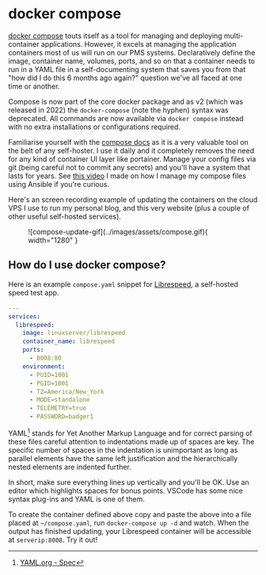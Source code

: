# docker compose

[docker compose](https://docs.docker.com/compose/) touts itself as a tool for managing and deploying multi-container applications. However, it excels at managing the application containers most of us will run on our PMS systems. Declaratively define the image, container name, volumes, ports, and so on that a container needs to run in a YAML file in a self-documenting system that saves you from that "how did I do this 6 months ago again?" question we've all faced at one time or another.

Compose is now part of the core docker package and as v2 (which was released in 2022) the `docker-compose` (note the hyphen) syntax was deprecated. All commands are now available via `docker compose` instead with no extra installations or configurations required.

Familiarise yourself with the [compose docs](https://docs.docker.com/compose/) as it is a very valuable tool on the belt of any self-hoster. I use it daily and it completely removes the need for any kind of container UI layer like portainer. Manage your config files via git (being careful not to commit any secrets) and you'll have a system that lasts for years. See [this video](https://www.youtube.com/watch?v=CUh8FDLbj8M) I made on how I manage my compose files using Ansible if you're curious.

Here's an screen recording example of updating the containers on the cloud VPS I use to run my personal blog, and this very website (plus a couple of other useful self-hosted services).

<figure markdown="span">
  ![compose-update-gif](../images/assets/compose.gif){ width="1280" }
</figure>

## How do I use docker compose?

Here is an example `compose.yaml` snippet for [Librespeed](https://github.com/librespeed/speedtest), a self-hosted speed test app.

```yaml
---
services:
  librespeed:
    image: linuxserver/librespeed
    container_name: librespeed
    ports:
      - 8008:80
    environment:
      - PUID=1001
      - PGID=1001
      - TZ=America/New_York
      - MODE=standalone
      - TELEMETRY=true
      - PASSWORD=badger1
```

YAML[^2] stands for Yet Another Markup Language and for correct parsing of these files careful attention to indentations made up of spaces are key. The specific number of spaces in the indentation is unimportant as long as parallel elements have the same left justification and the hierarchically nested elements are indented further.

In short, make sure everything lines up vertically and you'll be OK. Use an editor which highlights spaces for bonus points. VSCode has some nice syntax plug-ins and YAML is one of them.

To create the container defined above copy and paste the above into a file placed at `~/compose.yaml`, run `docker-compose up -d` and watch. When the output has finished updating, your Librespeed container will be accessible at `serverip:8008`. Try it out!

[^1]: [Docker - docker-compose](https://docs.docker.com/compose/)
[^2]: [YAML.org - Spec](https://yaml.org/spec/)
